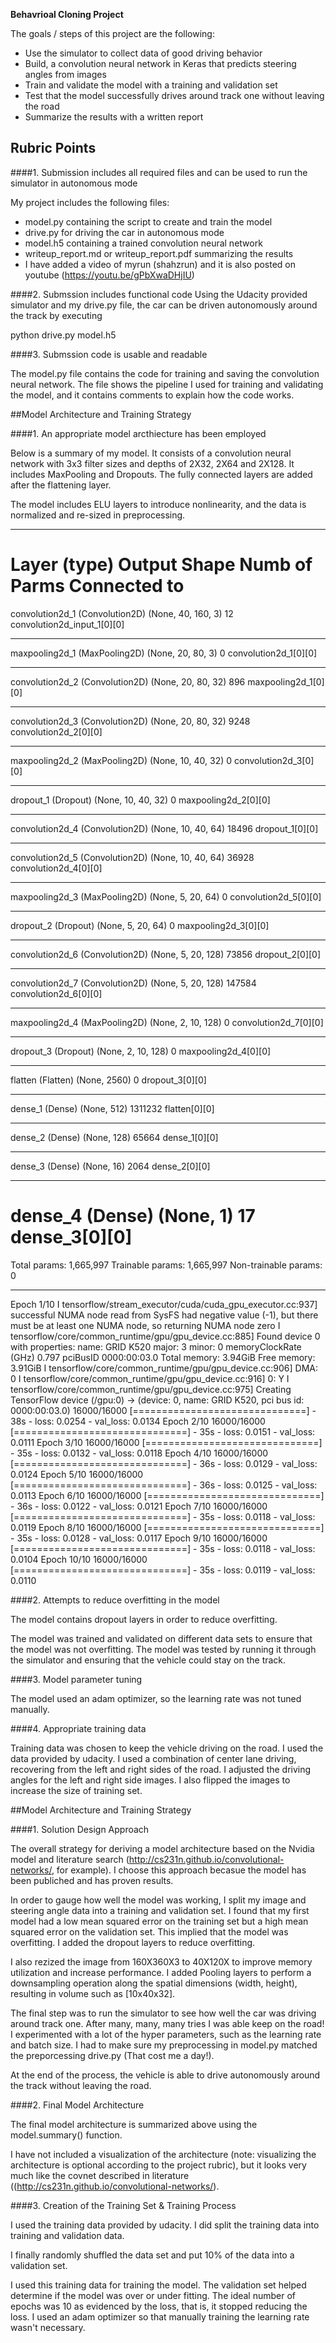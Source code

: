**Behavrioal Cloning Project**

The goals / steps of this project are the following:
* Use the simulator to collect data of good driving behavior
* Build, a convolution neural network in Keras that predicts steering angles from images
* Train and validate the model with a training and validation set
* Test that the model successfully drives around track one without leaving the road
* Summarize the results with a written report

## Rubric Points

####1. Submission includes all required files and can be used to run the simulator in autonomous mode

My project includes the following files:
* model.py containing the script to create and train the model
* drive.py for driving the car in autonomous mode
* model.h5 containing a trained convolution neural network 
* writeup_report.md or writeup_report.pdf summarizing the results
* I have added a video of myrun (shahzrun) and it is also posted on youtube (https://youtu.be/gPbXwaDHjIU)

####2. Submssion includes functional code
Using the Udacity provided simulator and my drive.py file, the car can be driven autonomously around the track by executing 

python drive.py model.h5

####3. Submssion code is usable and readable

The model.py file contains the code for training and saving the convolution neural network. The file shows the pipeline I used for training and validating the model, and it contains comments to explain how the code works.

##Model Architecture and Training Strategy

####1. An appropriate model arcthiecture has been employed

Below is a summary of my model. It consists of a convolution neural network with 3x3 filter sizes and depths of 2X32, 2X64 and 2X128. It includes MaxPooling and Dropouts. The fully connected layers are added after the flattening layer.

The model includes ELU layers to introduce nonlinearity, and the data is normalized and re-sized in preprocessing. 

____________________________________________________________________________________________________
Layer (type)                     Output Shape          Numb of Parms     Connected to               
====================================================================================================
convolution2d_1 (Convolution2D)  (None, 40, 160, 3)    12          convolution2d_input_1[0][0]      
____________________________________________________________________________________________________
maxpooling2d_1 (MaxPooling2D)    (None, 20, 80, 3)     0           convolution2d_1[0][0]            
____________________________________________________________________________________________________
convolution2d_2 (Convolution2D)  (None, 20, 80, 32)    896         maxpooling2d_1[0][0]             
____________________________________________________________________________________________________
convolution2d_3 (Convolution2D)  (None, 20, 80, 32)    9248        convolution2d_2[0][0]            
____________________________________________________________________________________________________
maxpooling2d_2 (MaxPooling2D)    (None, 10, 40, 32)    0           convolution2d_3[0][0]            
____________________________________________________________________________________________________
dropout_1 (Dropout)              (None, 10, 40, 32)    0           maxpooling2d_2[0][0]             
____________________________________________________________________________________________________
convolution2d_4 (Convolution2D)  (None, 10, 40, 64)    18496       dropout_1[0][0]                  
____________________________________________________________________________________________________
convolution2d_5 (Convolution2D)  (None, 10, 40, 64)    36928       convolution2d_4[0][0]            
____________________________________________________________________________________________________
maxpooling2d_3 (MaxPooling2D)    (None, 5, 20, 64)     0           convolution2d_5[0][0]            
____________________________________________________________________________________________________
dropout_2 (Dropout)              (None, 5, 20, 64)     0           maxpooling2d_3[0][0]             
____________________________________________________________________________________________________
convolution2d_6 (Convolution2D)  (None, 5, 20, 128)    73856       dropout_2[0][0]                  
____________________________________________________________________________________________________
convolution2d_7 (Convolution2D)  (None, 5, 20, 128)    147584      convolution2d_6[0][0]            
____________________________________________________________________________________________________
maxpooling2d_4 (MaxPooling2D)    (None, 2, 10, 128)    0           convolution2d_7[0][0]            
____________________________________________________________________________________________________
dropout_3 (Dropout)              (None, 2, 10, 128)    0           maxpooling2d_4[0][0]             
____________________________________________________________________________________________________
flatten (Flatten)                (None, 2560)          0           dropout_3[0][0]                  
____________________________________________________________________________________________________
dense_1 (Dense)                  (None, 512)           1311232     flatten[0][0]                    
____________________________________________________________________________________________________
dense_2 (Dense)                  (None, 128)           65664       dense_1[0][0]                    
____________________________________________________________________________________________________
dense_3 (Dense)                  (None, 16)            2064        dense_2[0][0]                    
____________________________________________________________________________________________________
dense_4 (Dense)                  (None, 1)             17          dense_3[0][0]                    
====================================================================================================
Total params: 1,665,997
Trainable params: 1,665,997
Non-trainable params: 0
____________________________________________________________________________________________________
Epoch 1/10
I tensorflow/stream_executor/cuda/cuda_gpu_executor.cc:937] successful NUMA node read from SysFS had negative value (-1), but there must be at least one NUMA node, so returning NUMA node zero
I tensorflow/core/common_runtime/gpu/gpu_device.cc:885] Found device 0 with properties: 
name: GRID K520
major: 3 minor: 0 memoryClockRate (GHz) 0.797
pciBusID 0000:00:03.0
Total memory: 3.94GiB
Free memory: 3.91GiB
I tensorflow/core/common_runtime/gpu/gpu_device.cc:906] DMA: 0 
I tensorflow/core/common_runtime/gpu/gpu_device.cc:916] 0:   Y 
I tensorflow/core/common_runtime/gpu/gpu_device.cc:975] Creating TensorFlow device (/gpu:0) -> (device: 0, name: GRID K520, pci bus id: 0000:00:03.0)
16000/16000 [==============================] - 38s - loss: 0.0254 - val_loss: 0.0134
Epoch 2/10
16000/16000 [==============================] - 35s - loss: 0.0151 - val_loss: 0.0111
Epoch 3/10
16000/16000 [==============================] - 35s - loss: 0.0132 - val_loss: 0.0118
Epoch 4/10
16000/16000 [==============================] - 36s - loss: 0.0129 - val_loss: 0.0124
Epoch 5/10
16000/16000 [==============================] - 36s - loss: 0.0125 - val_loss: 0.0113
Epoch 6/10
16000/16000 [==============================] - 36s - loss: 0.0122 - val_loss: 0.0121
Epoch 7/10
16000/16000 [==============================] - 35s - loss: 0.0118 - val_loss: 0.0119
Epoch 8/10
16000/16000 [==============================] - 35s - loss: 0.0128 - val_loss: 0.0117
Epoch 9/10
16000/16000 [==============================] - 35s - loss: 0.0118 - val_loss: 0.0104
Epoch 10/10
16000/16000 [==============================] - 35s - loss: 0.0119 - val_loss: 0.0110


####2. Attempts to reduce overfitting in the model

The model contains dropout layers in order to reduce overfitting. 

The model was trained and validated on different data sets to ensure that the model was not overfitting. The model was tested by running it through the simulator and ensuring that the vehicle could stay on the track.

####3. Model parameter tuning

The model used an adam optimizer, so the learning rate was not tuned manually.

####4. Appropriate training data

Training data was chosen to keep the vehicle driving on the road. I used the data provided by udacity. I used a combination of center lane driving, recovering from the left and right sides of the road. I adjusted the driving angles for the left and right side images. I also flipped the images to increase the size of training set.

##Model Architecture and Training Strategy

####1. Solution Design Approach

The overall strategy for deriving a model architecture based on the Nvidia model and literature search (http://cs231n.github.io/convolutional-networks/, for example). I choose this approach becasue the model has been publiched and has proven results.

In order to gauge how well the model was working, I split my image and steering angle data into a training and validation set. I found that my first model had a low mean squared error on the training set but a high mean squared error on the validation set. This implied that the model was overfitting. I added the dropout layers to reduce overfitting.

I also rezized the image from 160X360X3 to 40X120X to improve memory utilization and increase performance. I added Pooling layers to perform a downsampling operation along the spatial dimensions (width, height), resulting in volume such as [10x40x32].

The final step was to run the simulator to see how well the car was driving around track one. After many, many, many tries I was able keep on the road! I experimented with a lot of the hyper parameters, such as the learning rate and batch size. I had to make sure my preprocessing in model.py matched the preporcessing drive.py (That cost me a day!).

At the end of the process, the vehicle is able to drive autonomously around the track without leaving the road.

####2. Final Model Architecture

The final model architecture is summarized above using the model.summary() function.

I have not included a visualization of the architecture (note: visualizing the architecture is optional according to the project rubric), but it looks very much like the covnet described in literature ((http://cs231n.github.io/convolutional-networks/).

####3. Creation of the Training Set & Training Process

I used the training data provided by udacity. I did split the training data into training and validation data.

I finally randomly shuffled the data set and put 10% of the data into a validation set. 

I used this training data for training the model. The validation set helped determine if the model was over or under fitting. The ideal number of epochs was 10 as evidenced by the loss, that is, it stopped reducing the loss. I used an adam optimizer so that manually training the learning rate wasn't necessary.
